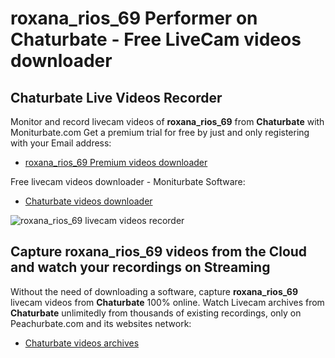 # roxana_rios_69 Performer on Chaturbate - Free LiveCam videos downloader

## Chaturbate Live Videos Recorder

Monitor and record livecam videos of **roxana_rios_69** from **Chaturbate** with Moniturbate.com
Get a premium trial for free by just and only registering with your Email address:
* [roxana_rios_69 Premium videos downloader](https://moniturbate.com/request-demo-licence-key.html)

Free livecam videos downloader - Moniturbate Software:
* [Chaturbate videos downloader](https://moniturbate.com/moniturbate-download-software.html)

![roxana_rios_69 livecam videos recorder](https://peachurnet.com/templates/moniturbate-software.png)


## Capture roxana_rios_69 videos from the Cloud and watch your recordings on Streaming

Without the need of downloading a software, capture **roxana_rios_69** livecam videos from **Chaturbate** 100% online.
Watch Livecam archives from **Chaturbate** unlimitedly from thousands of existing recordings, only on Peachurbate.com and its websites network:
* [Chaturbate videos archives](https://peachurnet.com/)